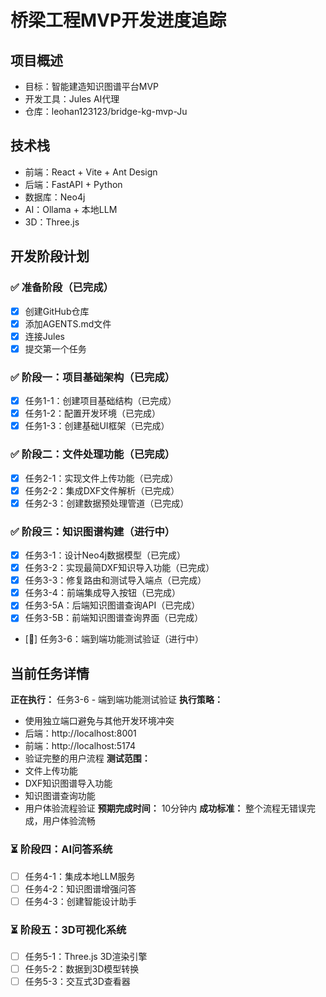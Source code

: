 # 桥梁工程MVP开发进度追踪

## 项目概述
- 目标：智能建造知识图谱平台MVP
- 开发工具：Jules AI代理
- 仓库：leohan123123/bridge-kg-mvp-Ju

## 技术栈
- 前端：React + Vite + Ant Design
- 后端：FastAPI + Python
- 数据库：Neo4j
- AI：Ollama + 本地LLM
- 3D：Three.js

## 开发阶段计划

### ✅ 准备阶段（已完成）
- [x] 创建GitHub仓库
- [x] 添加AGENTS.md文件
- [x] 连接Jules
- [x] 提交第一个任务

### ✅ 阶段一：项目基础架构（已完成）
- [x] 任务1-1：创建项目基础结构（已完成）
- [x] 任务1-2：配置开发环境（已完成）
- [x] 任务1-3：创建基础UI框架（已完成）

### ✅ 阶段二：文件处理功能（已完成）
- [x] 任务2-1：实现文件上传功能（已完成）
- [x] 任务2-2：集成DXF文件解析（已完成）
- [x] 任务2-3：创建数据预处理管道（已完成）

### ✅ 阶段三：知识图谱构建（进行中）
- [x] 任务3-1：设计Neo4j数据模型（已完成）
- [x] 任务3-2：实现最简DXF知识导入功能（已完成）
- [x] 任务3-3：修复路由和测试导入端点（已完成）
- [x] 任务3-4：前端集成导入按钮（已完成）
- [x] 任务3-5A：后端知识图谱查询API（已完成）
- [x] 任务3-5B：前端知识图谱查询界面（已完成）
- [🔄] 任务3-6：端到端功能测试验证（进行中）

## 当前任务详情
**正在执行：** 任务3-6 - 端到端功能测试验证
**执行策略：** 
- 使用独立端口避免与其他开发环境冲突
- 后端：http://localhost:8001
- 前端：http://localhost:5174
- 验证完整的用户流程
**测试范围：**
- 文件上传功能
- DXF知识图谱导入功能  
- 知识图谱查询功能
- 用户体验流程验证
**预期完成时间：** 10分钟内
**成功标准：** 整个流程无错误完成，用户体验流畅
  
### ⏳ 阶段四：AI问答系统
- [ ] 任务4-1：集成本地LLM服务
- [ ] 任务4-2：知识图谱增强问答
- [ ] 任务4-3：创建智能设计助手

### ⏳ 阶段五：3D可视化系统
- [ ] 任务5-1：Three.js 3D渲染引擎
- [ ] 任务5-2：数据到3D模型转换
- [ ] 任务5-3：交互式3D查看器
